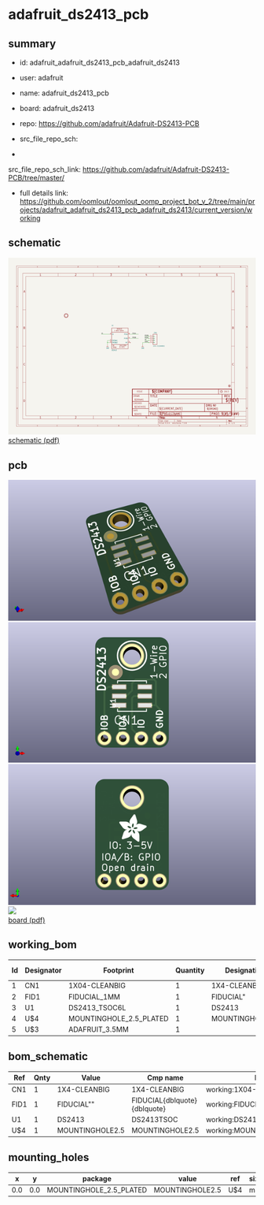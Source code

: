 # adafruit_ds2413_pcb
 
## summary 
* id: adafruit_adafruit_ds2413_pcb_adafruit_ds2413
* user: adafruit
* name: adafruit_ds2413_pcb
* board: adafruit_ds2413
* repo: https://github.com/adafruit/Adafruit-DS2413-PCB



* src_file_repo_sch: 
*
 src_file_repo_sch_link: https://github.com/adafruit/Adafruit-DS2413-PCB/tree/master/
* full details link: https://github.com/oomlout/oomlout_oomp_project_bot_v_2/tree/main/projects/adafruit_adafruit_ds2413_pcb_adafruit_ds2413/current_version/working  

## schematic  
![](working_schematic_600.png)  
[schematic (pdf)](working_schematic.pdf)  

## pcb  
![](working_3d_600.png) 
![](working_3d_front_600.png)  
![](working_3d_back_600.png)  
![](working_600.png)  
[board (pdf)](working.pdf)  

## working_bom
| Id | Designator | Footprint | Quantity | Designation | Supplier and ref |  | None | 
| --- | --- | --- | --- | --- | --- | --- | --- | 
| 1 | CN1 | 1X04-CLEANBIG | 1 | 1X4-CLEANBIG |  |  | [''] | 
| 2 | FID1 | FIDUCIAL_1MM | 1 | FIDUCIAL" |  |  | [''] | 
| 3 | U1 | DS2413_TSOC6L | 1 | DS2413 |  |  | [''] | 
| 4 | U$4 | MOUNTINGHOLE_2.5_PLATED | 1 | MOUNTINGHOLE2.5 |  |  | [''] | 
| 5 | U$3 | ADAFRUIT_3.5MM | 1 |  |  |  | [''] | 


## bom_schematic
| Ref | Qnty | Value | Cmp name | Footprint | Description | Vendor | DNP | 
| --- | --- | --- | --- | --- | --- | --- | --- | 
| CN1 | 1 | 1X4-CLEANBIG | 1X4-CLEANBIG | working:1X04-CLEANBIG |  |  |  | 
| FID1 | 1 | FIDUCIAL"" | FIDUCIAL{dblquote}{dblquote} | working:FIDUCIAL_1MM |  |  |  | 
| U1 | 1 | DS2413 | DS2413TSOC | working:DS2413_TSOC6L |  |  |  | 
| U$4 | 1 | MOUNTINGHOLE2.5 | MOUNTINGHOLE2.5 | working:MOUNTINGHOLE_2.5_PLATED |  |  |  | 


## mounting_holes
| x | y | package | value | ref | size | 
| --- | --- | --- | --- | --- | --- | 
| 0.0 | 0.0 | MOUNTINGHOLE_2.5_PLATED | MOUNTINGHOLE2.5 | U$4 | m3 | 


